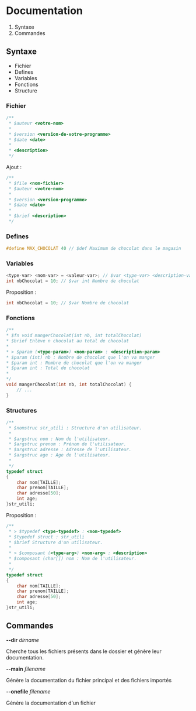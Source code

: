 # Documentation

1. Syntaxe
2. Commandes

## Syntaxe

- Fichier
- Defines
- Variables
- Fonctions
- Structure

### Fichier

```c
/**
 * $auteur <votre-nom>
 * 
 * $version <version-de-votre-programme>
 * $date <date>
 * 
 * <description>
 */
```

Ajout :

```c
/**
 * $file <nom-fichier>
 * $auteur <votre-nom>
 * 
 * $version <version-programme>
 * $date <date>
 * 
 * $brief <description>
 */
```

### Defines

```c
#define MAX_CHOCOLAT 40 // $def Maximum de chocolat dans le magasin
```

### Variables

```c
<type-var> <nom-var> = <valeur-var>; // $var <type-var> <description-var>
int nbChocolat = 10; // $var int Nombre de chocolat
```

Proposition :

```c
int nbChocolat = 10; // $var Nombre de chocolat
```

### Fonctions

```c
/**
* $fn void mangerChocolat(int nb, int totalChocolat)
* $brief Enlève n chocolat au total de chocolat
*
* > $param (<type-param>) <nom-param> : <description-param>
* $param (int) nb : Nombre de chocolat que l'on va manger
* $param int : Nombre de chocolat que l'on va manger
* $param int : Total de chocolat
*
*/
void mangerChocolat(int nb, int totalChocolat) {
    // ...
}
```

### Structures

```c
/**
 * $nomstruc str_utili : Structure d'un utilisateur.
 * 
 * $argstruc nom : Nom de l'utilisateur.
 * $argstruc prenom : Prénom de l'utilisateur.
 * $argstruc adresse : Adresse de l'utilisateur.
 * $argstruc age : Age de l'utilisateur.
 * 
 */
typedef struct
{
    char nom[TAILLE];
    char prenom[TAILLE]; 
    char adresse[50]; 
    int age; 
}str_utili; 
```

Proposition :

```c
/**
 * > $typedef <type-typedef> : <nom-typedef>
 * $typedef struct : str_utili
 * $brief Structure d'un utilisateur.
 * 
 * > $composant (<type-arg>) <nom-arg> : <description>
 * $composant (char[]) nom : Nom de l'utilisateur.
 * 
 */
typedef struct
{
    char nom[TAILLE];
    char prenom[TAILLE]; 
    char adresse[50]; 
    int age; 
}str_utili; 
```

## Commandes

**--dir** *dirname*

Cherche tous les fichiers présents dans le dossier et génère leur documentation.

**--main** *filename*

Génère la documentation du fichier principal et des fichiers importés

**--onefile** *filename*

Génère la documentation d'un fichier
